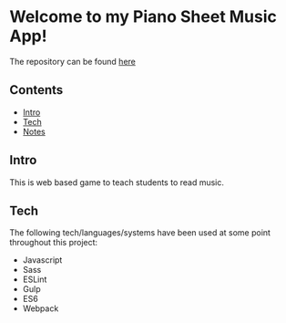 # Welcome to my Piano Sheet Music App!

The repository can be found [here](https://github.com/C0deJack/pianoApp)

## Contents

- [Intro](#Intro)
- [Tech](#Tech)
- [Notes](#Notes)

## Intro

This is web based game to teach students to read music.

## Tech

The following tech/languages/systems have been used at some point throughout this project:

- Javascript
- Sass
- ESLint
- Gulp
- ES6
- Webpack
